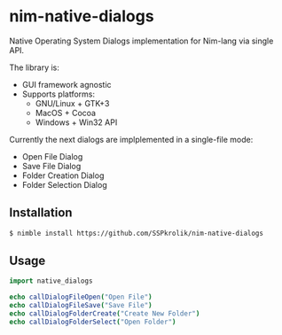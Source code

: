 # nim-native-dialogs
Native Operating System Dialogs implementation for Nim-lang via single API.

The library is:

 * GUI framework agnostic
 * Supports platforms:
   * GNU/Linux + GTK+3
   * MacOS + Cocoa
   * Windows + Win32 API

 Currently the next dialogs are implplemented in a single-file mode:
   * Open File Dialog
   * Save File Dialog
   * Folder Creation Dialog
   * Folder Selection Dialog

## Installation

```bash
$ nimble install https://github.com/SSPkrolik/nim-native-dialogs
```

## Usage
```nim
import native_dialogs

echo callDialogFileOpen("Open File")
echo callDialogFileSave("Save File")
echo callDialogFolderCreate("Create New Folder")
echo callDialogFolderSelect("Open Folder")
```
